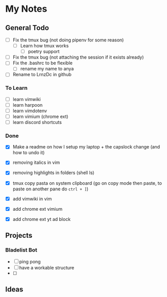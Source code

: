# My Notes

## General Todo
- [ ] Fix the tmux bug (not doing pipenv for some reason)
  - [ ] Learn how tmux works
    - [ ] poetry support
- [ ] Fix the tmux bug (not attaching the session if it exists already)
- [ ] Fix the .bashrc to be flexible
  - [ ] rename my name to anya
- [ ] Rename to LrnzDc in github

### To Learn
- [ ] learn vimwiki
- [ ] learn harpoon
- [ ] learn vimdotenv
- [ ] learn vimium (chrome ext)
- [ ] learn discord shortcuts

### Done
- [x] Make a readme on how I setup my laptop + the capslock change (and how to undo it)
- [x] removing italics in vim
- [x] removing highlights in folders (shell ls)

- [x] tmux copy pasta on system clipboard (go on copy mode then paste, to paste
      on another pane do `ctrl + ]`)
- [x] add vimwiki in vim
- [x] add chrome ext vimium
- [x] add chrome ext yt ad block

## Projects

### Bladelist Bot
- [ ] ping pong
- [ ] have a workable structure
- [ ]

## Ideas
